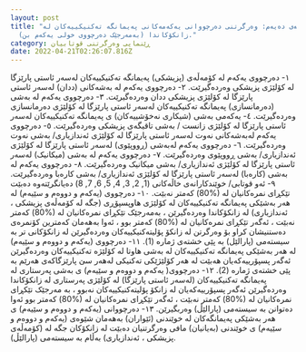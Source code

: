 ```yaml
---
layout: post
title: "بڕگەی دەیەم: وەرگرتنی دەرچووانی یەکەمەکانی پەیمانگە تەکنیکییەکان لە
  زانکۆکاندا (بەمەرجێک دەرچووی خولی یەکەم بن)."
category: ڕێنمایی وەرگرتنی قوتابیان
date: 2022-04-21T02:26:07.816Z
---
```


١- دەرچووی یەکەم لە کۆمەڵەی (پزیشکی) پەیمانگە تەکنیکییەکان لەسەر ئاستی پارێزگا لە کۆلێژی پزیشکی وەردەگیرێت.
٢- دەرچووی یەکەم لە بەشەکانی (ددان) لەسەر ئاستی پارێزگا لە کۆلێژی پزیشکی ددان وەردەگیرێت.
٣- دەرچووی یەکەم لە بەشی (دەرمانسازی) پەیمانگە تەکنیکییەکان لەسەر ئاستی پارێزگا لە کۆلێژی دەرمانسازی وەردەگیرێت.
٤- یەکەمی بەشی (شیکاری نەخۆشییەکان) ی پەیمانگە تەکنیکییەکان لەسەر ئاستی پارێزگا لە کۆلێژی زانست / بەشی تاقیگەی پزیشکی وەردەگیرێت.
٥- دەرچووی یەکەم لەبەشەکانی نەوت لەسەر ئاستی پارێزگا لە کۆلێژی ئەندازیاری/ بەشی نەوت وەردەگیرێت.
٦- دەرچووی یەکەم لەبەشی (ڕووپێوی) لەسەر ئاستی پارێزگا لە کۆلێژی ئەندازیاری/ بەشی ڕووپێوی وەردەگیرێت.
٧- دەرچووی یەکەم لە بەشی (میکانیک) لەسەر ئاستی پارێزگا لە کۆلێژی ئەندازیاری/ بەشی میکانیک وەردەگیرێت.
٨- دەرچووی یەکەم لە بەشی (کارەبا) لەسەر ئاستی پارێزگا لە کۆلێژی ئەندازیاری/ بەشی کارەبا وەردەگیرێت.
٩- ئەو قوتابی/ خوێندکارانەی خاڵەکانی (1, 2, 3, 4, 5, 6, 7, 8) دەیانگرێتەوە دەبێت تێکڕای نمرەکانیان لە (%80) کەمتر نەبێت.
١٠- دەرچووی (یەکەم و دووەم و سێیەم) لە هەر بەشێکی پەیمانگە تەکنیکییەکان لە کۆلێژی هاوپسپۆڕی (جگە لە کۆمەڵەی پزیشکی ، ئەندازیاری) لە زانکۆکاندا وەردەگیرێن ، بەمەرجێک تێکڕای نمرەکانیان لە (%80) کەمتر نەبێت ، ئەگەر تێکڕای نمرەکانیان لە (%80) کەمتر بوو ، ئەوا بەهەمان کەمترین کۆنمرەی دەستنیشان کراو بۆ وەرگرتن لە زانکۆ پۆلیتەکنیکییەکان وەردەگیرێن لە زانکۆکانی تر بە سیستەمی (پارالێل) بە پێی خشتەی ژمارە (1).
١١- دەرچووی (یەکەم و دووەم و سێیەم) لە هەر بەشێکی پەیمانگە تەکنیکییەکان لە بەشی هاوتا لە کۆلێژە تەکنیکییەکان وەردەگیرێن ئەگەر پسپۆرییەکەیان هەبێت لە هەر کۆلێژێکی تەکنیکی لەهەر سێ پارێزگاکەی هەرێم بە پێی خشتەی ژمارە (2).
١٢- دەرچووی( یەکەم و دووەم و سێیەم) ی بەشی پەرستاری لە پەیمانگە تەکنیکییەکان (لەسەر ئاستی پارێزگا) لە کۆلێژی پەرستاری لە زانکۆکاندا وەردەگیرێن ئەگەر پسپۆرییەکەیان لە زانکۆ پۆلیتەکنیکییەکان نەبوو ، بە مەرجێک تێکڕای نمرەکانیان لە (%80) کەمتر نەبێت ، ئەگەر تێکڕای نمرەکانیان لە (%80) کەمتر بوو ئەوا دەتوانن بە سیستەمی (پارالێڵ) وەربگیرێن.
١٣- دەرچووانی (یەکەم و دووەم و سێیەم) ی هەر بەشێکی پەیمانگەکان لە خوێندنی (ئێواران) بەهەمان شێوەی (یەکەم و دووەم و سێیەم) ی خوێندنی (بەیانیان) مافی وەرگرتنیان دەبێت لە زانکۆکان جگە لە (کۆمەڵەی پزیشکی ، ئەندازیاری) بەڵام بە سیستەمی (پارالێڵ).
